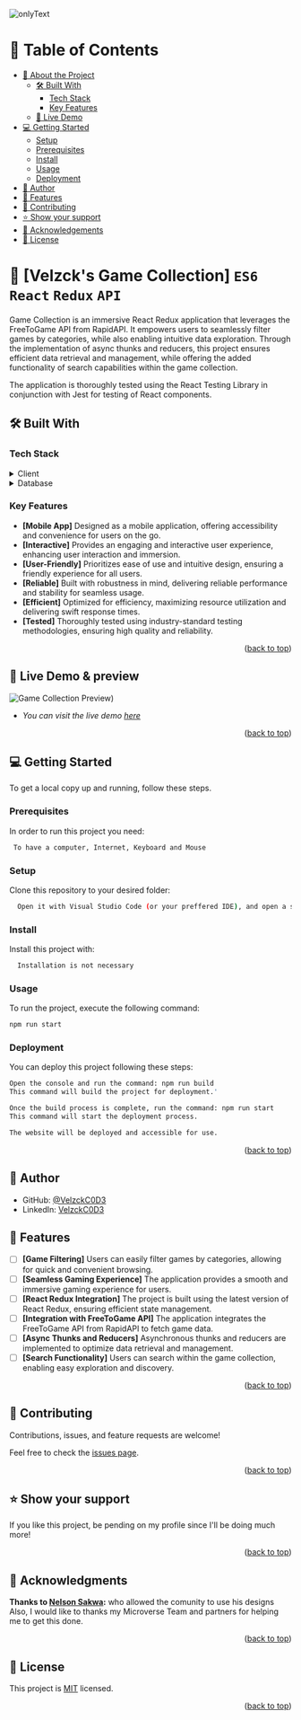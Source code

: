 <a name="readme-top"></a>
![onlyText](https://user-images.githubusercontent.com/92229666/221316081-fb9e0b88-a571-4414-baa7-76d8d411c181.gif)
<!-- TABLE OF CONTENTS -->

# 📗 Table of Contents

- [📖 About the Project](#about-project)
  - [🛠 Built With](#built-with)
    - [Tech Stack](#tech-stack)
    - [Key Features](#key-features)
  - [🚀 Live Demo](#live-demo)
- [💻 Getting Started](#getting-started)
  - [Setup](#setup)
  - [Prerequisites](#prerequisites)
  - [Install](#install)
  - [Usage](#usage)
  - [Deployment](#deployment)
- [👥 Author](#author)
- [🔭 Features](#features)
- [🤝 Contributing](#contributing)
- [⭐️ Show your support](#support)
- [🙏 Acknowledgements](#acknowledgements)
- [📝 License](#license)

<!-- PROJECT DESCRIPTION -->

# 📖 [Velzck's Game Collection] `ES6` `React` `Redux` `API` <a name="about-project"></a>

Game Collection is an immersive React Redux application that leverages the FreeToGame API from RapidAPI. It empowers users to seamlessly filter games by categories, while also enabling intuitive data exploration. Through the implementation of async thunks and reducers, this project ensures efficient data retrieval and management, while offering the added functionality of search capabilities within the game collection.

The application is thoroughly tested using the React Testing Library in conjunction with Jest for testing of React components.

## 🛠 Built With <a name="built-with"></a>

### Tech Stack <a name="tech-stack"></a>

<details>
    <summary>Client</summary>
    <ul>
      <li><a href="https://developer.mozilla.org/en-US/docs/Web/JavaScript">JavaScript</a></li>
      <li><a href="https://react.dev/">React</a></li>
      <li><a href="https://redux-toolkit.js.org/">Redux</a></li>
      <li><a href="https://testing-library.com/docs/react-testing-library/intro/">React-Testing-Library</a></li>
      <li><a href="https://reactrouter.com/en/main">React-Router</a></li>
      <li><a href="https://www.w3schools.com/js/js_es6.asp">ES6</a></li>
    </ul>
  </details>

<details>
<summary>Database</summary>
  <ul>
   <li><a href="https://developer.mozilla.org/en-US/docs/Web/API/Window/localStorage">LocalStorage</a></li>
   <li><a href="https://rapidapi.com/digiwalls/api/free-to-play-games-database">FreeToGame API using RapidApi</a></li>
  </ul>
</details>

<!-- Features -->

### Key Features <a name="key-features"></a>

  - **[Mobile App]** Designed as a mobile application, offering accessibility and convenience for users on the go.
  - **[Interactive]** Provides an engaging and interactive user experience, enhancing user interaction and immersion.
  - **[User-Friendly]** Prioritizes ease of use and intuitive design, ensuring a friendly experience for all users.
  - **[Reliable]** Built with robustness in mind, delivering reliable performance and stability for seamless usage.
  - **[Efficient]** Optimized for efficiency, maximizing resource utilization and delivering swift response times.
  - **[Tested]** Thoroughly tested using industry-standard testing methodologies, ensuring high quality and reliability.

<p align="right">(<a href="#readme-top">back to top</a>)</p>

<!-- LIVE DEMO -->

## 🚀 Live Demo & preview <a name="live-demo"></a>

![Game Collection Preview)](https://github.com/VelzckC0D3/react-redux-capstone/assets/92229666/c1cf1513-1a98-4662-86da-a5f341914bcb)


- _You can visit the live demo [here](https://velzck-collection.netlify.app/)_
 

<p align="right">(<a href="#readme-top">back to top</a>)</p>

<!-- GETTING STARTED -->

## 💻 Getting Started <a name="getting-started"></a>

To get a local copy up and running, follow these steps.

### Prerequisites

In order to run this project you need:

```sh
 To have a computer, Internet, Keyboard and Mouse
```

### Setup

Clone this repository to your desired folder:

```sh
  Open it with Visual Studio Code (or your preffered IDE), and open a server with "LiveServer".
```

### Install

Install this project with:

```sh
  Installation is not necessary
```

### Usage

To run the project, execute the following command:

```sh
npm run start
```

### Deployment

You can deploy this project following these steps:

```sh
Open the console and run the command: npm run build
This command will build the project for deployment.'
```
```sh
Once the build process is complete, run the command: npm run start
This command will start the deployment process.
```
```sh
The website will be deployed and accessible for use.
```

<p align="right">(<a href="#readme-top">back to top</a>)</p>

<!-- AUTHOR -->

## 👥 Author <a name="author"></a>

- GitHub: [@VelzckC0D3](https://github.com/VelzckC0D3)
- LinkedIn: [VelzckC0D3](https://www.linkedin.com/in/velzckcode/)

<!-- FEATURES -->

## 🔭 Features <a name="features"></a>

- [ ] **[Game Filtering]** Users can easily filter games by categories, allowing for quick and convenient browsing.
- [ ] **[Seamless Gaming Experience]** The application provides a smooth and immersive gaming experience for users.
- [ ] **[React Redux Integration]** The project is built using the latest version of React Redux, ensuring efficient state management.
- [ ] **[Integration with FreeToGame API]** The application integrates the FreeToGame API from RapidAPI to fetch game data.
- [ ] **[Async Thunks and Reducers]** Asynchronous thunks and reducers are implemented to optimize data retrieval and management.
- [ ] **[Search Functionality]** Users can search within the game collection, enabling easy exploration and discovery.

<p align="right">(<a href="#readme-top">back to top</a>)</p>

<!-- CONTRIBUTING -->

## 🤝 Contributing <a name="contributing"></a>

Contributions, issues, and feature requests are welcome!

Feel free to check the [issues page](../../issues/).

<p align="right">(<a href="#readme-top">back to top</a>)</p>

<!-- SUPPORT -->

## ⭐️ Show your support <a name="support"></a>

If you like this project, be pending on my profile since I'll be doing much more! 

<p align="right">(<a href="#readme-top">back to top</a>)</p>

<!-- ACKNOWLEDGEMENTS -->

## 🙏 Acknowledgments <a name="acknowledgements"></a>
**Thanks to [Nelson Sakwa](https://www.behance.net/sakwadesignstudio):** who allowed the comunity to use his designs
Also, I would like to thanks my Microverse Team and partners for helping me to get this done.

<p align="right">(<a href="#readme-top">back to top</a>)</p>

<!-- LICENSE -->

## 📝 License <a name="license"></a>

This project is [MIT](./LICENSE) licensed.

<p align="right">(<a href="#readme-top">back to top</a>)</p>
